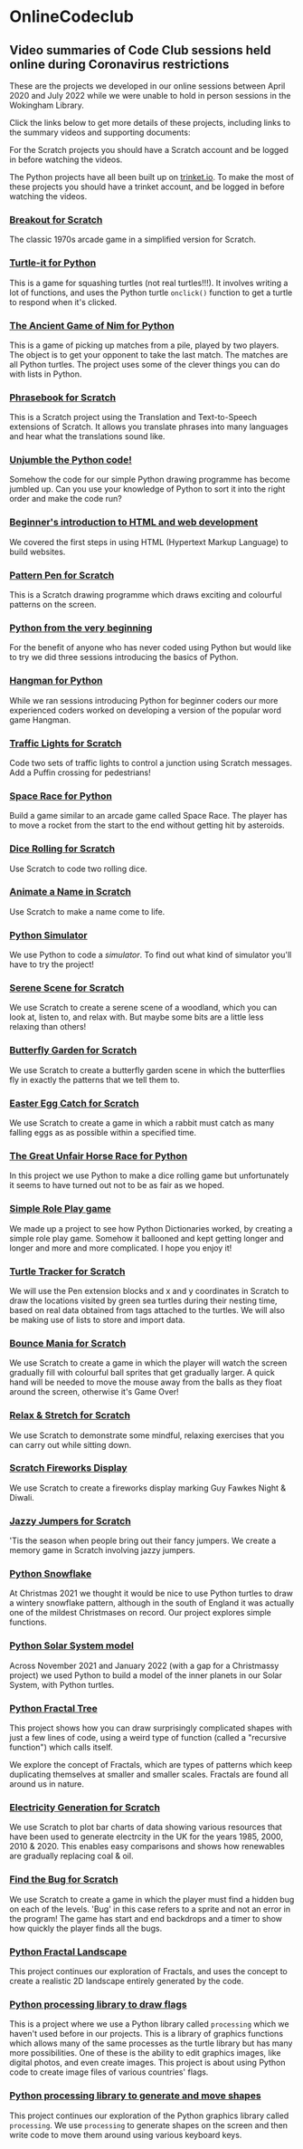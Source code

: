 # OnlineCodeclub

## Video summaries of Code Club sessions held online during Coronavirus restrictions

These are the projects we developed in our online sessions between April 2020 and July 2022 while we were unable to hold in person sessions in the Wokingham Library. 

Click the links below to get more details of these projects, including links to the summary videos and supporting documents:

For the Scratch projects you should have a Scratch account and be logged in before watching the videos.

The Python projects have all been built up on [trinket.io](https://trinket.io). To make the most of these projects you should have a trinket account, and be logged in before watching the videos.

### [Breakout for Scratch](breakout.md)

The classic 1970s arcade game in a simplified version for Scratch.

### [Turtle-it for Python](turtleit.md)

This is a game for squashing turtles (not real turtles!!!). It involves writing a lot of functions, and uses the Python turtle ```onclick()``` function to get a turtle to respond when it's clicked.

### [The Ancient Game of Nim for Python](nim.md)

This is a game of picking up matches from a pile, played by two players. The object is to get your opponent to take the last match. The matches are all Python turtles. The project uses some of the clever things you can do with lists in Python.

### [Phrasebook for Scratch](phrasebook.md)

This is a Scratch project using the Translation and Text-to-Speech extensions of Scratch. It allows you translate phrases into many languages and hear what the translations sound like.

### [Unjumble the Python code!](jumbled_code.md)

Somehow the code for our simple Python drawing programme has become jumbled up. Can you use your knowledge of Python to sort it into the right order and make the code run?

### [Beginner's introduction to HTML and web development](html.md)

We covered the first steps in using HTML (Hypertext Markup Language) to build websites.

### [Pattern Pen for Scratch](pattern_pen.md)

This is a Scratch drawing programme which draws exciting and colourful patterns on the screen.

### [Python from the very beginning](beginners.md)

For the benefit of anyone who has never coded using Python but would like to try we did three sessions introducing the basics of Python.

### [Hangman for Python](hangman.md)

While we ran sessions introducing Python for beginner coders our more experienced coders worked on developing a version of the popular word game Hangman.

### [Traffic Lights for Scratch](traffic_lights.md)

Code two sets of traffic lights to control a junction using Scratch messages. Add a Puffin crossing for pedestrians!

### [Space Race for Python](space_race.md)

Build a game similar to an arcade game called Space Race. The player has to move a rocket from the start to the end without getting hit by asteroids.

### [Dice Rolling for Scratch](dice_rolling.md)

Use Scratch to code two rolling dice.

### [Animate a Name in Scratch](animate_a_name.md)

Use Scratch to make a name come to life.

### [Python Simulator](simulator.md)

We use Python to code a *simulator*. To find out what kind of simulator you'll have to try the project!

### [Serene Scene for Scratch](serene_scene.md)

We use Scratch to create a serene scene of a woodland, which you can look at, listen to, and relax with.  But maybe some bits are a little less relaxing than others!

### [Butterfly Garden for Scratch](butterfly_garden.md)

We use Scratch to create a butterfly garden scene in which the butterflies fly in exactly the patterns that we tell them to.

### [Easter Egg Catch for Scratch](easter_egg_catch.md)

We use Scratch to create a game in which a rabbit must catch as many falling eggs as as possible within a specified time.

### [The Great Unfair Horse Race for Python](unfair_horserace.md)

In this project we use Python to make a dice rolling game but unfortunately it seems to have turned out not to be as fair as we hoped.

### [Simple Role Play game](role_play.md)

We made up a project to see how Python Dictionaries worked, by creating a simple role play game. Somehow it ballooned and kept getting longer and longer and more and more complicated. I hope you enjoy it!

### [Turtle Tracker for Scratch](turtle_tracker.md)

We will use the Pen extension blocks and x and y coordinates in Scratch to draw the locations visited by green sea turtles during their nesting time, based on real data obtained from tags attached to the turtles.   We will also be making use of lists to store and import data.

### [Bounce Mania for Scratch](bounce_mania.md)

We use Scratch to create a game in which the player will watch the screen gradually fill with colourful ball sprites that get gradually larger.  A quick hand will be needed to move the mouse away from the balls as they float around the screen, otherwise it's Game Over!

### [Relax & Stretch for Scratch](relax_and_stretch.md)

We use Scratch to demonstrate some mindful, relaxing exercises that you can carry out while sitting down.

### [Scratch Fireworks Display](fireworks.md)

We use Scratch to create a fireworks display marking Guy Fawkes Night & Diwali.

### [Jazzy Jumpers for Scratch](jazzy_jumpers.md)

'Tis the season when people bring out their fancy jumpers.   We create a memory game in Scratch involving jazzy jumpers.

### [Python Snowflake](snowflake.md)

At Christmas 2021 we thought it would be nice to use Python turtles to draw a wintery snowflake pattern, although in the south of England it was actually one of the mildest Christmases on record.  Our project explores simple functions.

### [Python Solar System model](planets.md)

Across November 2021 and January 2022 (with a gap for a Christmassy project) we used Python to build a model of the inner planets in our Solar System, with Python turtles.

### [Python Fractal Tree](tree.md)

This project shows how you can draw surprisingly complicated shapes with just a few lines of code, using a weird type of function (called a "recursive function") which calls itself.

We explore the concept of Fractals, which are types of patterns which keep duplicating themselves at smaller and smaller scales. Fractals are found all around us in nature.

### [Electricity Generation for Scratch](electricity_gen.md)

We use Scratch to plot bar charts of data showing various resources that have been used to generate electrcity in the UK for the years 1985, 2000, 2010 & 2020.   This enables easy comparisons and shows how renewables are gradually replacing coal & oil.

### [Find the Bug for Scratch](bug.md)

We use Scratch to create a game in which the player must find a hidden bug on each of the levels.  'Bug' in this case refers to a sprite and not an error in the program!   The game has start and end backdrops and a timer to show how quickly the player finds all the bugs.

### [Python Fractal Landscape](2d_landscape.md)

This project continues our exploration of Fractals, and uses the concept to create a realistic 2D landscape entirely generated by the code.

### [Python processing library to draw flags](flags.md)

This is a project where we use a Python library called `processing` which we haven't used before in our projects. This is a library of graphics functions which allows many of the same processes as the turtle library but has many more possibilities. One of these is the ability to edit graphics images, like digital photos, and even create images. This project is about using Python code to create image files of various countries' flags.

### [Python processing library to generate and move shapes](shapes.md)

This project continues our exploration of the Python graphics library called `processing`. We use `processing` to generate shapes on the screen and then write code to move them around using various keyboard keys.

